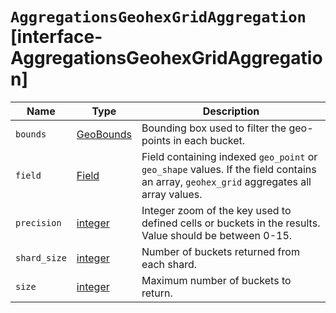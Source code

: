 # `AggregationsGeohexGridAggregation` [interface-AggregationsGeohexGridAggregation]

| Name | Type | Description |
| - | - | - |
| `bounds` | [GeoBounds](./GeoBounds.md) | Bounding box used to filter the geo-points in each bucket. |
| `field` | [Field](./Field.md) | Field containing indexed `geo_point` or `geo_shape` values. If the field contains an array, `geohex_grid` aggregates all array values. |
| `precision` | [integer](./integer.md) | Integer zoom of the key used to defined cells or buckets in the results. Value should be between 0-15. |
| `shard_size` | [integer](./integer.md) | Number of buckets returned from each shard. |
| `size` | [integer](./integer.md) | Maximum number of buckets to return. |
